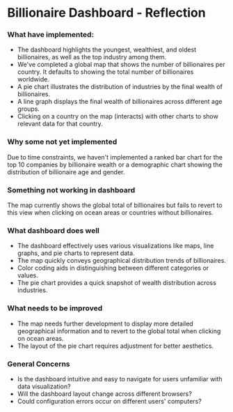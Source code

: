 # Billionaire Dashboard - Reflection

### What have implemented:

- The dashboard highlights the youngest, wealthiest, and oldest billionaires, as well as the top industry among them.
- We've completed a global map that shows the number of billionaires per country. It defaults to showing the total number of billionaires worldwide.
- A pie chart illustrates the distribution of industries by the final wealth of billionaires.
- A line graph displays the final wealth of billionaires across different age groups.
- Clicking on a country on the map (interacts) with other charts to show relevant data for that country.

### Why some not yet implemented

Due to time constraints, we haven't implemented a ranked bar chart for the top 10 companies by billionaire wealth or a demographic chart showing the distribution of billionaire age and gender.

### Something not working in dashboard

The map currently shows the global total of billionaires but fails to revert to this view when clicking on ocean areas or countries without billionaires.

### What dashboard does well

- The dashboard effectively uses various visualizations like maps, line graphs, and pie charts to represent data.
- The map quickly conveys geographical distribution trends of billionaires.
- Color coding aids in distinguishing between different categories or values.
- The pie chart provides a quick snapshot of wealth distribution across industries.

### What needs to be improved

- The map needs further development to display more detailed geographical information and to revert to the global total when clicking on ocean areas.
- The layout of the pie chart requires adjustment for better aesthetics.


### General Concerns

- Is the dashboard intuitive and easy to navigate for users unfamiliar with data visualization?
- Will the dashboard layout change across different browsers?
- Could configuration errors occur on different users' computers?

